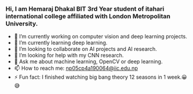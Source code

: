 ### Hi, I am Hemaraj Dhakal BIT 3rd Year student of itahari international college affiliated with London Metropolitan University.

- 🔭 I’m currently working on computer vision and deep learning projects.
- 🌱 I’m currently learning deep learning.
- 👯 I’m looking to collaborate on AI projects and AI research.
- 🤔 I’m looking for help with my CNN research.
- 💬 Ask me about machine learning, OpenCV or deep learning.
- 📫 How to reach me: np05cp4a190064@iic.edu.np
- ⚡ Fun fact: I finished watching big bang theory 12 seasons in 1 week.😀😅

